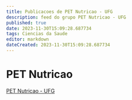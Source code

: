 ```yaml
---
title: Publicacoes de PET Nutricao - UFG 
description: feed do grupo PET Nutricao - UFG
published: true
date: 2023-11-30T15:09:28.687734
tags: Ciencias da Saude
editor: markdown
dateCreated: 2023-11-30T15:09:28.687734
---
```


# PET Nutricao
[PET Nutricao - UFG](/grupo/290PETNutricaoUFG.md)